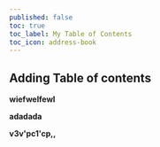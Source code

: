 ```yaml
---
published: false
toc: true
toc_label: My Table of Contents
toc_icon: address-book
---
```

## Adding Table of contents

**wiefwelfewl**

**adadada**

**v3v'pc1'cp,,**